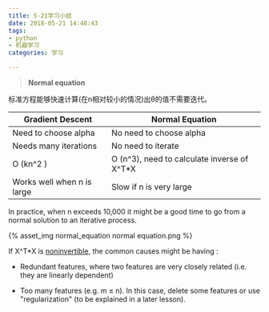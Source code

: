 ```yaml
---
title: 5-21学习小结
date: 2018-05-21 14:48:43
tags: 
- python
- 机器学习
categories: 学习

---
```




> **Normal equation**

标准方程能够快速计算(在n相对较小的情况)出θ的值不需要迭代。

| Gradient Descent           | Normal Equation                             |
| -------------------------- | ------------------------------------------- |
| Need to choose alpha       | No need to choose alpha                     |
| Needs many iterations      | No need to iterate                          |
| O (kn^2 )             | O (n^3), need to calculate inverse of X^T*X |
| Works well when n is large | Slow if n is very large                     |

 <!-- more -->

In practice, when n exceeds 10,000 it might be a good time to go from a normal solution to an iterative process.

{% asset_img normal_equation normal equation.png %}

If X^T*X is  <u>noninvertible</u>, the common causes might be having :

- Redundant features, where two features are very closely related (i.e. they are linearly dependent)


- Too many features (e.g. m ≤ n). In this case, delete some features or use "regularization" (to be explained in a later lesson).

